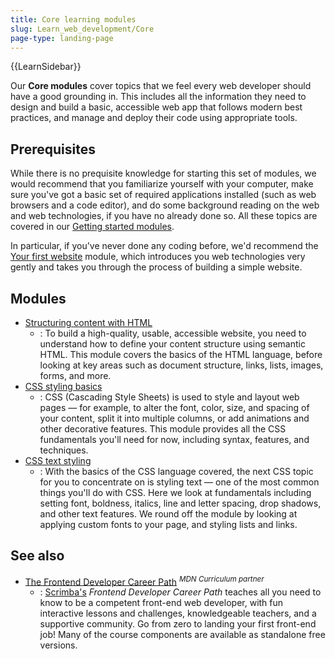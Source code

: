 ```yaml
---
title: Core learning modules
slug: Learn_web_development/Core
page-type: landing-page
---
```


{{LearnSidebar}}

Our **Core modules** cover topics that we feel every web developer should have a good grounding in. This includes all the information they need to design and build a basic, accessible web app that follows modern best practices, and manage and deploy their code using appropriate tools.

## Prerequisites

While there is no prequisite knowledge for starting this set of modules, we would recommend that you familiarize yourself with your computer, make sure you've got a basic set of required applications installed (such as web browsers and a code editor), and do some background reading on the web and web technologies, if you have no already done so. All these topics are covered in our [Getting started modules](/en-US/docs/Learn_web_development/Getting_started).

In particular, if you've never done any coding before, we'd recommend the [Your first website](/en-US/docs/Learn_web_development/Getting_started/Your_first_website) module, which introduces you web technologies very gently and takes you through the process of building a simple website.

## Modules

- [Structuring content with HTML](/en-US/docs/Learn_web_development/Core/Structuring_content)
  - : To build a high-quality, usable, accessible website, you need to understand how to define your content structure using semantic HTML. This module covers the basics of the HTML language, before looking at key areas such as document structure, links, lists, images, forms, and more.
- [CSS styling basics](/en-US/docs/Learn_web_development/Core/Styling_basics)
  - : CSS (Cascading Style Sheets) is used to style and layout web pages — for example, to alter the font, color, size, and spacing of your content, split it into multiple columns, or add animations and other decorative features. This module provides all the CSS fundamentals you'll need for now, including syntax, features, and techniques.
- [CSS text styling](/en-US/docs/Learn_web_development/Core/Text_styling)
  - : With the basics of the CSS language covered, the next CSS topic for you to concentrate on is styling text — one of the most common things you'll do with CSS. Here we look at fundamentals including setting font, boldness, italics, line and letter spacing, drop shadows, and other text features. We round off the module by looking at applying custom fonts to your page, and styling lists and links.

## See also

- [The Frontend Developer Career Path](https://v2.scrimba.com/the-frontend-developer-career-path-c0j?via=mdn) <sup>_MDN Curriculum partner_</sup>
  - : [Scrimba's](https://scrimba.com?via=mdn) _Frontend Developer Career Path_ teaches all you need to know to be a competent front-end web developer, with fun interactive lessons and challenges, knowledgeable teachers, and a supportive community. Go from zero to landing your first front-end job! Many of the course components are available as standalone free versions.
